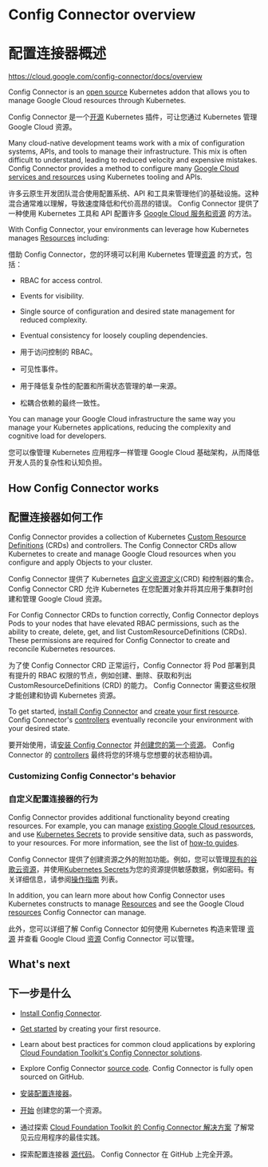 # Config Connector overview

# 配置连接器概述

https://cloud.google.com/config-connector/docs/overview

Config Connector is an [open source](https://github.com/GoogleCloudPlatform/k8s-config-connector) Kubernetes addon that allows you to manage Google Cloud resources through Kubernetes.

Config Connector 是一个[开源](https://github.com/GoogleCloudPlatform/k8s-config-connector) Kubernetes 插件，可让您通过 Kubernetes 管理 Google Cloud 资源。

Many cloud-native development teams work with a mix of configuration systems, APIs, and tools to manage their infrastructure. This mix is often difficult to understand, leading to reduced velocity and expensive mistakes. Config Connector provides a method to configure many [Google Cloud services and resources](https://cloud.google.com/config-connector/docs/reference/resources) using Kubernetes tooling and APIs.

许多云原生开发团队混合使用配置系统、API 和工具来管理他们的基础设施。这种混合通常难以理解，导致速度降低和代价高昂的错误。 Config Connector 提供了一种使用 Kubernetes 工具和 API 配置许多 [Google Cloud 服务和资源](https://cloud.google.com/config-connector/docs/reference/resources) 的方法。

With Config Connector, your environments can leverage how Kubernetes manages [Resources](https://cloud.google.com/config-connector/docs/concepts/resources#managing_resources_with_kubernetes_objects) including:

借助 Config Connector，您的环境可以利用 Kubernetes 管理[资源](https://cloud.google.com/config-connector/docs/concepts/resources#managing_resources_with_kubernetes_objects) 的方式，包括：

- RBAC for access control.
- Events for visibility.
- Single source of configuration and desired state management for reduced complexity.
- Eventual consistency for loosely coupling dependencies.

- 用于访问控制的 RBAC。
- 可见性事件。
- 用于降低复杂性的配置和所需状态管理的单一来源。
- 松耦合依赖的最终一致性。

You can manage your Google Cloud infrastructure the same way you manage your Kubernetes applications, reducing the complexity and cognitive load for developers.

您可以像管理 Kubernetes 应用程序一样管理 Google Cloud 基础架构，从而降低开发人员的复杂性和认知负担。

## How Config Connector works

## 配置连接器如何工作

Config Connector provides a collection of Kubernetes [Custom Resource Definitions](https://kubernetes.io/docs/concepts/extend-kubernetes/api-extension/custom-resources/)  (CRDs) and controllers. The Config Connector CRDs allow Kubernetes to create and manage Google Cloud resources when you configure and apply Objects to your cluster.

Config Connector 提供了 Kubernetes [自定义资源定义](https://kubernetes.io/docs/concepts/extend-kubernetes/api-extension/custom-resources/)(CRD) 和控制器的集合。 Config Connector CRD 允许 Kubernetes 在您配置对象并将其应用于集群时创建和管理 Google Cloud 资源。

For Config Connector CRDs to function correctly, Config Connector deploys Pods to your nodes that have elevated RBAC permissions, such as the ability to create, delete, get, and list CustomResourceDefinitions (CRDs). These permissions are required for Config Connector to create and reconcile Kubernetes resources.

为了使 Config Connector CRD 正常运行，Config Connector 将 Pod 部署到具有提升的 RBAC 权限的节点，例如创建、删除、获取和列出 CustomResourceDefinitions (CRD) 的能力。 Config Connector 需要这些权限才能创建和协调 Kubernetes 资源。

To get started, [install Config Connector](https://cloud.google.com/config-connector/docs/how-to/install-upgrade-uninstall) and [create your first resource](https://cloud.google.com/config-connector/docs/how-to/getting-started). Config Connector's [controllers](https://kubernetes.io/docs/concepts/extend-kubernetes/api-extension/custom-resources/#custom-controllers)  eventually reconcile your environment with your desired state.

要开始使用，请[安装 Config Connector](https://cloud.google.com/config-connector/docs/how-to/install-upgrade-uninstall) 并[创建您的第一个资源](https://cloud.google.com/config-connector/docs/how-to/getting-started)。 Config Connector 的 [controllers](https://kubernetes.io/docs/concepts/extend-kubernetes/api-extension/custom-resources/#custom-controllers) 最终将您的环境与您想要的状态相协调。

### Customizing Config Connector's behavior

### 自定义配置连接器的行为

Config Connector provides additional functionality beyond creating resources. For example, you can manage [existing Google Cloud resources](https://cloud.google.com/config-connector/docs/how-to/managing-deleting-resources#acquiring_an_existing_resource), and use [Kubernetes Secrets](https://cloud.google.com/config-connector/docs/how-to/secrets) to provide sensitive data, such as passwords, to your resources. For more information, see the list of [how-to guides](https://cloud.google.com/config-connector/docs/how-to).

Config Connector 提供了创建资源之外的附加功能。例如，您可以管理[现有的谷歌云资源](https://cloud.google.com/config-connector/docs/how-to/managing-deleting-resources#acquiring_an_existing_resource)，并使用[Kubernetes Secrets](https://cloud.google.com/config-connector/docs/how-to/secrets)为您的资源提供敏感数据，例如密码。有关详细信息，请参阅[操作指南](https://cloud.google.com/config-connector/docs/how-to) 列表。

In addition, you can learn more about how Config Connector uses Kubernetes constructs to manage [Resources](https://cloud.google.com/config-connector/docs/concepts/resources) and see the Google Cloud [resources](https://cloud.google.com/config-connector/docs/reference/resources) Config Connector can manage.

此外，您可以详细了解 Config Connector 如何使用 Kubernetes 构造来管理 [资源](https://cloud.google.com/config-connector/docs/concepts/resources) 并查看 Google Cloud [资源](https://cloud.google.com/config-connector/docs/reference/resources) Config Connector 可以管理。

## What's next

##  下一步是什么

- [Install Config Connector](https://cloud.google.com/config-connector/docs/how-to/install-upgrade-uninstall).
- [Get started](https://cloud.google.com/config-connector/docs/how-to/getting-started) by creating your first resource.
- Learn about best practices for common cloud applications by exploring [Cloud Foundation Toolkit's Config Connector solutions](https://github.com/GoogleCloudPlatform/cloud-foundation-toolkit/tree/master/config-connector/solutions).
- Explore Config Connector [source code](https://github.com/GoogleCloudPlatform/k8s-config-connector). Config Connector is fully open sourced on GitHub.

- [安装配置连接器](https://cloud.google.com/config-connector/docs/how-to/install-upgrade-uninstall)。
- [开始](https://cloud.google.com/config-connector/docs/how-to/getting-started) 创建您的第一个资源。
- 通过探索 [Cloud Foundation Toolkit 的 Config Connector 解决方案](https://github.com/GoogleCloudPlatform/cloud-foundation-toolkit/tree/master/config-connector/solutions) 了解常见云应用程序的最佳实践。
- 探索配置连接器 [源代码](https://github.com/GoogleCloudPlatform/k8s-config-connector)。 Config Connector 在 GitHub 上完全开源。

